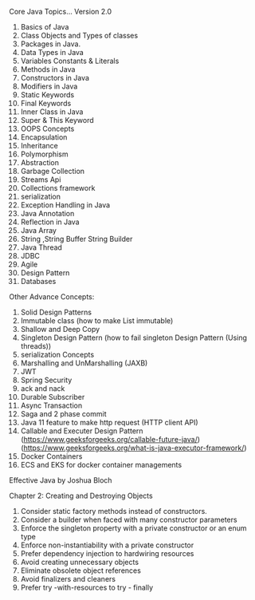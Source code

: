Core Java Topics... Version 2.0
1. Basics of Java
2. Class Objects and Types of classes
3. Packages in Java.
4. Data Types in Java
5. Variables Constants & Literals
6. Methods in Java
7. Constructors in Java
8. Modifiers in Java
9. Static Keywords
10. Final Keywords
11. Inner Class in Java
12. Super & This Keyword
13. OOPS Concepts
14. Encapsulation
15. Inheritance
16. Polymorphism
17. Abstraction
18. Garbage Collection
19. Streams Api
20. Collections framework
21. serialization
22. Exception Handling in Java
23. Java Annotation
24. Reflection in Java
25. Java Array
26. String ,String Buffer String Builder
27. Java Thread
28. JDBC
29. Agile
30. Design Pattern
31. Databases

Other Advance Concepts:
1. Solid Design Patterns
2. Immutable class (how to make List immutable)
3. Shallow and Deep Copy
4. Singleton Design Pattern (how to fail singleton Design Pattern (Using threads))
5. serialization Concepts
6. Marshalling and UnMarshalling (JAXB)
7. JWT 
8. Spring Security
9. ack and nack
10. Durable Subscriber
11. Async Transaction
12. Saga and 2 phase commit
13. Java 11 feature to make http request (HTTP client API)
14. Callable and Executer Design Pattern (https://www.geeksforgeeks.org/callable-future-java/)
    (https://www.geeksforgeeks.org/what-is-java-executor-framework/)
15. Docker Containers
16. ECS and EKS for docker container managements

Effective Java by Joshua Bloch

Chapter 2: Creating and Destroying Objects
1. Consider static factory methods instead of constructors.
2. Consider a builder when faced with many constructor parameters
3. Enforce the singleton property with a private constructor or an enum type
4. Enforce non-instantiability with a private constructor
5. Prefer dependency injection to hardwiring resources
6. Avoid creating unnecessary objects
7. Eliminate obsolete object references
8. Avoid finalizers and cleaners
9. Prefer try -with-resources to try - finally